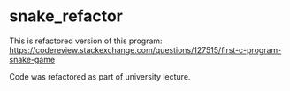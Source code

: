 # snake_refactor

This is refactored version of this program: https://codereview.stackexchange.com/questions/127515/first-c-program-snake-game

Code was refactored as part of university lecture.
